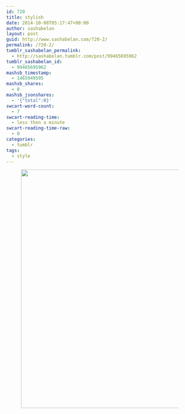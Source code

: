 ```yaml
---
id: 720
title: stylish
date: 2014-10-08T05:17:47+00:00
author: sashabelan
layout: post
guid: http://www.sashabelan.com/720-2/
permalink: /720-2/
tumblr_sashabelan_permalink:
  - http://sashabelan.tumblr.com/post/99465695962
tumblr_sashabelan_id:
  - 99465695962
mashsb_timestamp:
  - 1465949595
mashsb_shares:
  - 0
mashsb_jsonshares:
  - '{"total":0}'
swcart-word-count:
  - 7
swcart-reading-time:
  - less then a minute
swcart-reading-time-raw:
  - 0
categories:
  - tumblr
tags:
  - style
---
```

<div id='gallery-655' class='gallery galleryid-720 gallery-columns-1 gallery-size-full'>
  <figure class='gallery-item'> 
  
  <div class='gallery-icon portrait'>
    <img width="428" height="640" src="http://www.sashabelan.ru/wp-content/uploads/2014/10/tumblr_nd41dnO6Eg1qarj97o1_500.jpg" class="attachment-full size-full" alt="" srcset="http://www.sashabelan.ru/wp-content/uploads/2014/10/tumblr_nd41dnO6Eg1qarj97o1_500.jpg 428w, http://www.sashabelan.ru/wp-content/uploads/2014/10/tumblr_nd41dnO6Eg1qarj97o1_500-201x300.jpg 201w, http://www.sashabelan.ru/wp-content/uploads/2014/10/tumblr_nd41dnO6Eg1qarj97o1_500-230x344.jpg 230w, http://www.sashabelan.ru/wp-content/uploads/2014/10/tumblr_nd41dnO6Eg1qarj97o1_500-350x523.jpg 350w" sizes="(max-width: 428px) 100vw, 428px" />
  </div></figure>
</div>